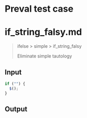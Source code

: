 # Preval test case

# if_string_falsy.md

> ifelse > simple > if_string_falsy
>
> Eliminate simple tautology

## Input

`````js filename=intro
if ("") {
  $();
}
`````

## Output

`````js filename=intro

`````
